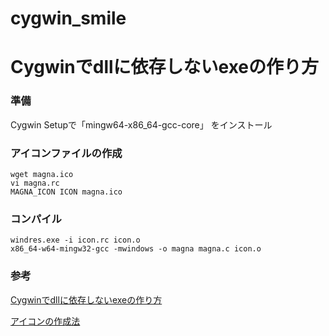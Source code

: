 cygwin_smile
============

# Cygwinでdllに依存しないexeの作り方

### 準備
Cygwin Setupで「mingw64-x86_64-gcc-core」 をインストール

### アイコンファイルの作成
```
wget magna.ico
vi magna.rc
MAGNA_ICON ICON magna.ico
```

### コンパイル
```
windres.exe -i icon.rc icon.o
x86_64-w64-mingw32-gcc -mwindows -o magna magna.c icon.o
```

### 参考
 [Cygwinでdllに依存しないexeの作り方](http://d.hatena.ne.jp/wlt/20111231/1325289060)
 
 [アイコンの作成法](http://www.cs.hiroshima-u.ac.jp/~yasuaki/dokuwiki/cygwin)
